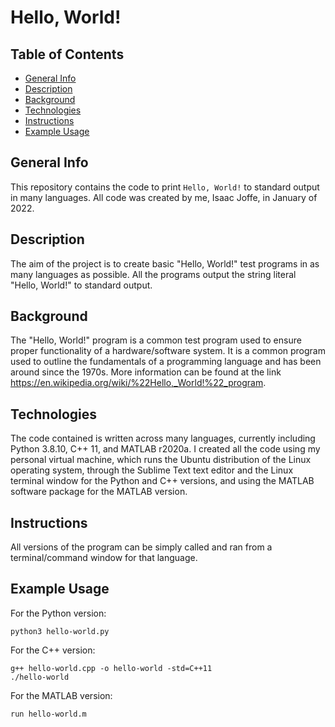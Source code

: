 # Hello, World!

## Table of Contents
* [General Info](#general-info)
* [Description](#description)
* [Background](#background)
* [Technologies](#technologies)
* [Instructions](#instructions)
* [Example Usage](#example-usage)

## General Info
This repository contains the code to print `Hello, World!` to standard output in many languages. All code was created by me, Isaac Joffe, in January of 2022.

## Description
The aim of the project is to create basic "Hello, World!" test programs in as many languages as possible. All the programs output the string literal "Hello, World!" to standard output.

## Background
The "Hello, World!" program is a common test program used to ensure proper functionality of a hardware/software system. It is a common program used to outline the fundamentals of a programming language and has been around since the 1970s. More information can be found at the link https://en.wikipedia.org/wiki/%22Hello,_World!%22_program.

## Technologies
The code contained is written across many languages, currently including Python 3.8.10, C++ 11, and MATLAB r2020a. I created all the code using my personal virtual machine, which runs the Ubuntu distribution of the Linux operating system, through the Sublime Text text editor and the Linux terminal window for the Python and C++ versions, and using the MATLAB software package for the MATLAB version.

## Instructions
All versions of the program can be simply called and ran from a terminal/command window for that language.

## Example Usage
For the Python version:
```
python3 hello-world.py
```
For the C++ version:
```
g++ hello-world.cpp -o hello-world -std=C++11
./hello-world
```
For the MATLAB version:
```
run hello-world.m
```
